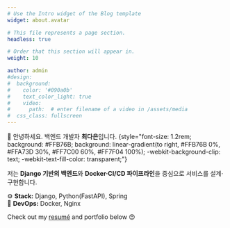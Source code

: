 ```yaml
---
# Use the Intro widget of the Blog template
widget: about.avatar

# This file represents a page section.
headless: true

# Order that this section will appear in.
weight: 10

author: admin
#design:
#  background:
#    color: '#090a0b'
#    text_color_light: true
#    video:
#      path:  # enter filename of a video in /assets/media
#  css_class: fullscreen
---
```


👋 안녕하세요. 백엔드 개발자 **최다은**입니다.
{style="font-size: 1.2rem; background: #FFB76B; background: linear-gradient(to right, #FFB76B 0%, #FFA73D 30%, #FF7C00 60%, #FF7F04 100%); -webkit-background-clip: text; -webkit-text-fill-color: transparent;"}

저는 **Django 기반의 백엔드**와 **Docker·CI/CD 파이프라인**을 중심으로
서비스를 설계·구현합니다.

⚙️ **Stack:** Django, Python(FastAPI), Spring
<br>
🧪 **DevOps:** Docker, Nginx

Check out my [resumé](/about/) and portfolio below 😍

